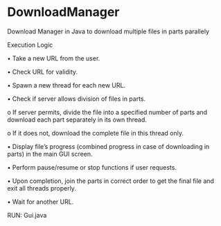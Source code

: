 DownloadManager
===============

Download Manager in Java to download multiple files in parts parallely


Execution Logic

•	Take a new URL from the user.

•	Check URL for validity.

•	Spawn a new thread for each new URL.

•	Check if server allows division of files in parts.

  o	If server permits, divide the file into a specified number of parts and download each part separately in its own thread.

  o	If it does not, download the complete file in this thread only.

•	Display file’s progress (combined progress in case of downloading in parts) in the main GUI screen.

•	Perform pause/resume or stop functions if user requests.

•	Upon completion, join the parts in correct order to get the final file and exit all threads properly.

•	Wait for another URL.


RUN:
Gui.java
